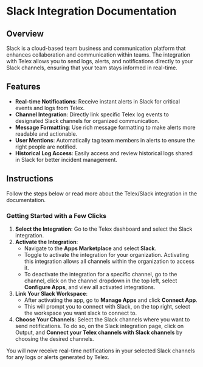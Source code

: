 # Slack Integration Documentation

## Overview

Slack is a cloud-based team business and communication platform that enhances collaboration and communication within teams. The integration with Telex allows you to send logs, alerts, and notifications directly to your Slack channels, ensuring that your team stays informed in real-time.

## Features

- **Real-time Notifications**: Receive instant alerts in Slack for critical events and logs from Telex.
- **Channel Integration**: Directly link specific Telex log events to designated Slack channels for organized communication.
- **Message Formatting**: Use rich message formatting to make alerts more readable and actionable.
- **User Mentions**: Automatically tag team members in alerts to ensure the right people are notified.
- **Historical Log Access**: Easily access and review historical logs shared in Slack for better incident management.

## Instructions

Follow the steps below or read more about the Telex/Slack integration in the documentation.

### Getting Started with a Few Clicks

1. **Select the Integration**: Go to the Telex dashboard and select the Slack integration.
2. **Activate the Integration**: 
   - Navigate to the **Apps Marketplace** and select **Slack**.
   - Toggle to activate the integration for your organization. Activating this integration allows all channels within the organization to access it.
   - To deactivate the integration for a specific channel, go to the channel, click on the channel dropdown in the top left, select **Configure Apps**, and view all activated integrations.
3. **Link Your Slack Workspace**: 
   - After activating the app, go to **Manage Apps** and click **Connect App**.
   - This will prompt you to connect with Slack, on the top right, select the workspace you want slack to connect to.
4. **Choose Your Channels**: Select the Slack channels where you want to send notifications. To do so, on the Slack integration page, click on Output, and **Connect your Telex channels with Slack channels** by choosing the desired channels.

You will now receive real-time notifications in your selected Slack channels for any logs or alerts generated by Telex.

